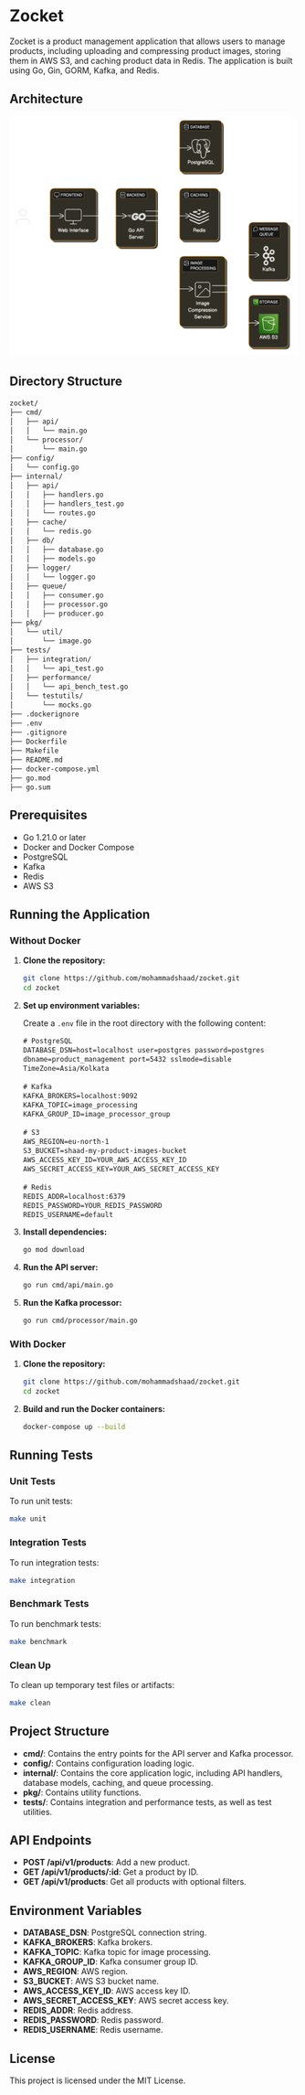 # Zocket

Zocket is a product management application that allows users to manage products, including uploading and compressing product images, storing them in AWS S3, and caching product data in Redis. The application is built using Go, Gin, GORM, Kafka, and Redis.

## Architecture

![Project Architecture](architecture.png)

## Directory Structure

```
zocket/
├── cmd/
│   ├── api/
│   │   └── main.go
│   └── processor/
│       └── main.go
├── config/
│   └── config.go
├── internal/
│   ├── api/
│   │   ├── handlers.go
│   │   ├── handlers_test.go
│   │   └── routes.go
│   ├── cache/
│   │   └── redis.go
│   ├── db/
│   │   ├── database.go
│   │   ├── models.go
│   ├── logger/
│   │   └── logger.go
│   ├── queue/
│   │   ├── consumer.go
│   │   ├── processor.go
│   │   ├── producer.go
├── pkg/
│   └── util/
│       └── image.go
├── tests/
│   ├── integration/
│   │   └── api_test.go
│   ├── performance/
│   │   └── api_bench_test.go
│   └── testutils/
│       └── mocks.go
├── .dockerignore
├── .env
├── .gitignore
├── Dockerfile
├── Makefile
├── README.md
├── docker-compose.yml
├── go.mod
├── go.sum
```

## Prerequisites

- Go 1.21.0 or later
- Docker and Docker Compose
- PostgreSQL
- Kafka
- Redis
- AWS S3

## Running the Application

### Without Docker

1. **Clone the repository:**

    ```sh
    git clone https://github.com/mohammadshaad/zocket.git
    cd zocket
    ```

2. **Set up environment variables:**

    Create a `.env` file in the root directory with the following content:

    ```env
    # PostgreSQL
    DATABASE_DSN=host=localhost user=postgres password=postgres dbname=product_management port=5432 sslmode=disable TimeZone=Asia/Kolkata

    # Kafka
    KAFKA_BROKERS=localhost:9092
    KAFKA_TOPIC=image_processing
    KAFKA_GROUP_ID=image_processor_group

    # S3
    AWS_REGION=eu-north-1
    S3_BUCKET=shaad-my-product-images-bucket
    AWS_ACCESS_KEY_ID=YOUR_AWS_ACCESS_KEY_ID
    AWS_SECRET_ACCESS_KEY=YOUR_AWS_SECRET_ACCESS_KEY

    # Redis
    REDIS_ADDR=localhost:6379
    REDIS_PASSWORD=YOUR_REDIS_PASSWORD
    REDIS_USERNAME=default
    ```

3. **Install dependencies:**

    ```sh
    go mod download
    ```

4. **Run the API server:**

    ```sh
    go run cmd/api/main.go
    ```

5. **Run the Kafka processor:**

    ```sh
    go run cmd/processor/main.go
    ```

### With Docker

1. **Clone the repository:**

    ```sh
    git clone https://github.com/mohammadshaad/zocket.git
    cd zocket
    ```

2. **Build and run the Docker containers:**

    ```sh
    docker-compose up --build
    ```

## Running Tests

### Unit Tests

To run unit tests:

```sh
make unit
```

### Integration Tests

To run integration tests:

```sh
make integration
```

### Benchmark Tests

To run benchmark tests:

```sh
make benchmark
```

### Clean Up

To clean up temporary test files or artifacts:

```sh
make clean
```

## Project Structure

- **cmd/**: Contains the entry points for the API server and Kafka processor.
- **config/**: Contains configuration loading logic.
- **internal/**: Contains the core application logic, including API handlers, database models, caching, and queue processing.
- **pkg/**: Contains utility functions.
- **tests/**: Contains integration and performance tests, as well as test utilities.

## API Endpoints

- **POST /api/v1/products**: Add a new product.
- **GET /api/v1/products/:id**: Get a product by ID.
- **GET /api/v1/products**: Get all products with optional filters.

## Environment Variables

- **DATABASE_DSN**: PostgreSQL connection string.
- **KAFKA_BROKERS**: Kafka brokers.
- **KAFKA_TOPIC**: Kafka topic for image processing.
- **KAFKA_GROUP_ID**: Kafka consumer group ID.
- **AWS_REGION**: AWS region.
- **S3_BUCKET**: AWS S3 bucket name.
- **AWS_ACCESS_KEY_ID**: AWS access key ID.
- **AWS_SECRET_ACCESS_KEY**: AWS secret access key.
- **REDIS_ADDR**: Redis address.
- **REDIS_PASSWORD**: Redis password.
- **REDIS_USERNAME**: Redis username.

## License

This project is licensed under the MIT License.